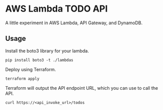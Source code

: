 # AWS Lambda TODO API

A little experiment in AWS Lambda, API Gateway, and DynamoDB.

## Usage

Install the boto3 library for your lambda.

```
pip install boto3 -t ./lambdas
```

Deploy using Terraform.

```
terraform apply
```

Terraform will output the API endpoint URL, which you can use to call the API.

```
curl https://<api_invoke_url>/todos
```
